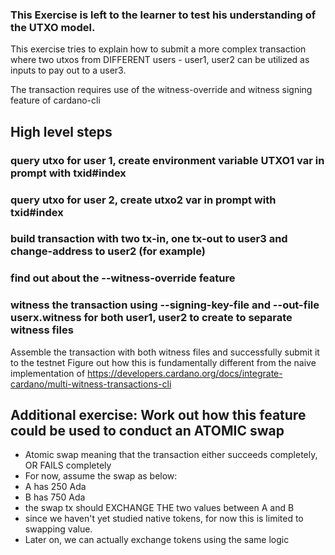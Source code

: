 ### This Exercise is left to the learner to test his understanding of the UTXO model.

This exercise tries to explain how to submit a more complex transaction where two utxos from DIFFERENT users - user1, user2 can be utilized as inputs to pay out to a user3.

The transaction requires use of the witness-override and witness signing feature of cardano-cli

## High level steps

### query utxo for user 1, create environment variable UTXO1  var in prompt with txid#index 

### query utxo for user 2, create utxo2 var in prompt with txid#index

### build transaction with two tx-in, one tx-out to user3 and change-address to user2 (for example)

### find out about the  --witness-override feature

### witness the transaction using --signing-key-file and --out-file userx.witness for both user1, user2 to create to separate witness files

Assemble the transaction with both witness files and successfully submit it to the testnet
Figure out how this is fundamentally different from the naive implementation of https://developers.cardano.org/docs/integrate-cardano/multi-witness-transactions-cli
    
    
## Additional exercise: Work out how this feature could be used to conduct an ATOMIC swap 
  - Atomic swap meaning that the transaction either succeeds completely, OR FAILS completely
  - For now, assume the swap as below:
  - A has 250 Ada
  - B has 750 Ada
  - the swap tx should EXCHANGE THE two values between A and B
  - since we haven't yet studied native tokens, for now this is limited to swapping value.
  - Later on, we can actually exchange tokens using the same logic
